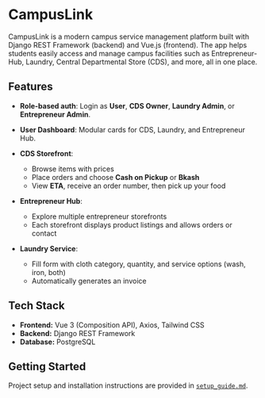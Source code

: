# CampusLink

CampusLink is a modern campus service management platform built with Django REST Framework (backend) and Vue.js (frontend). The app helps students easily access and manage campus facilities such as Entrepreneur-Hub, Laundry, Central Departmental Store (CDS), and more, all in one place.

## Features

- **Role-based auth**: Login as **User**, **CDS Owner**, **Laundry Admin**, or **Entrepreneur Admin**.
- **User Dashboard**: Modular cards for CDS, Laundry, and Entrepreneur Hub.
- **CDS Storefront**:
  - Browse items with prices
  - Place orders and choose **Cash on Pickup** or **Bkash**
  - View **ETA**, receive an order number, then pick up your food

- **Entrepreneur Hub**:
  - Explore multiple entrepreneur storefronts
  - Each storefront displays product listings and allows orders or contact

- **Laundry Service**:
  - Fill form with cloth category, quantity, and service options (wash, iron, both)
  - Automatically generates an invoice


## Tech Stack

- **Frontend:** Vue 3 (Composition API), Axios, Tailwind CSS
- **Backend:** Django REST Framework
- **Database:**  PostgreSQL

## Getting Started

Project setup and installation instructions are provided in [`setup_guide.md`](./setup_guide.md).



